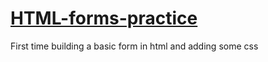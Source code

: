 # [HTML-forms-practice](https://rachelsparto.github.io/HTML-forms-practice/)

First time building a basic form in html and adding some css
